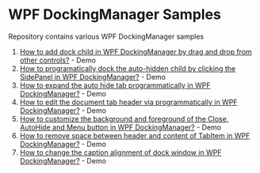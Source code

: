 # WPF DockingManager Samples
Repository contains various WPF DockingManager samples

1. [How to add dock child in WPF DockingManager by drag and drop from other controls?](https://www.syncfusion.com/kb/9447/how-to-add-dock-child-in-dockingmanager-by-drag-and-drop-from-other-controls) - Demo
2. [How to programatically dock the auto-hidden child by clicking the SidePanel in WPF DockingManager?](https://www.syncfusion.com/kb/9419/how-to-programatically-dock-the-auto-hidden-child-by-clicking-the-sidepanel-in) - Demo
3. [How to expand the auto hide tab programmatically in WPF DockingManager?](https://www.syncfusion.com/kb/9260/how-to-expand-the-auto-hide-tab-programmatically-in-dockingmanager) - Demo
4. [How to edit the document tab header via programmatically in WPF DockingManager?](https://www.syncfusion.com/kb/9062/how-to-edit-the-document-tab-header-via-programmatically) - Demo
5. [How to customize the background and foreground of the Close, AutoHide and Menu button in WPF DockingManager?](https://www.syncfusion.com/kb/8844/how-to-customize-the-background-and-foreground-of-the-close-autohide-and-menu-button-in) - Demo
6. [How to remove space between header and content of TabItem in WPF DockingManager?](https://www.syncfusion.com/kb/8834/how-to-remove-space-between-header-and-content-of-tabitem) - Demo
7. [How to change the caption alignment of dock window in WPF DockingManager?](https://www.syncfusion.com/kb/8797/how-to-change-the-caption-alignment-of-dock-window-in-dockingmanager) - Demo
